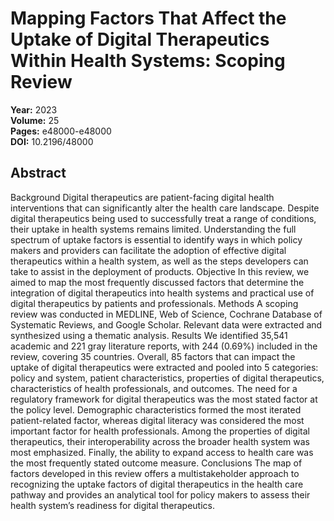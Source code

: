 # Mapping Factors That Affect the Uptake of Digital Therapeutics Within Health Systems: Scoping Review

**Year:** 2023  
**Volume:** 25  
**Pages:** e48000-e48000  
**DOI:** 10.2196/48000  

## Abstract
Background Digital therapeutics are patient-facing digital health interventions that can significantly alter the health care landscape. Despite digital therapeutics being used to successfully treat a range of conditions, their uptake in health systems remains limited. Understanding the full spectrum of uptake factors is essential to identify ways in which policy makers and providers can facilitate the adoption of effective digital therapeutics within a health system, as well as the steps developers can take to assist in the deployment of products. Objective In this review, we aimed to map the most frequently discussed factors that determine the integration of digital therapeutics into health systems and practical use of digital therapeutics by patients and professionals. Methods A scoping review was conducted in MEDLINE, Web of Science, Cochrane Database of Systematic Reviews, and Google Scholar. Relevant data were extracted and synthesized using a thematic analysis. Results We identified 35,541 academic and 221 gray literature reports, with 244 (0.69%) included in the review, covering 35 countries. Overall, 85 factors that can impact the uptake of digital therapeutics were extracted and pooled into 5 categories: policy and system, patient characteristics, properties of digital therapeutics, characteristics of health professionals, and outcomes. The need for a regulatory framework for digital therapeutics was the most stated factor at the policy level. Demographic characteristics formed the most iterated patient-related factor, whereas digital literacy was considered the most important factor for health professionals. Among the properties of digital therapeutics, their interoperability across the broader health system was most emphasized. Finally, the ability to expand access to health care was the most frequently stated outcome measure. Conclusions The map of factors developed in this review offers a multistakeholder approach to recognizing the uptake factors of digital therapeutics in the health care pathway and provides an analytical tool for policy makers to assess their health system’s readiness for digital therapeutics.

